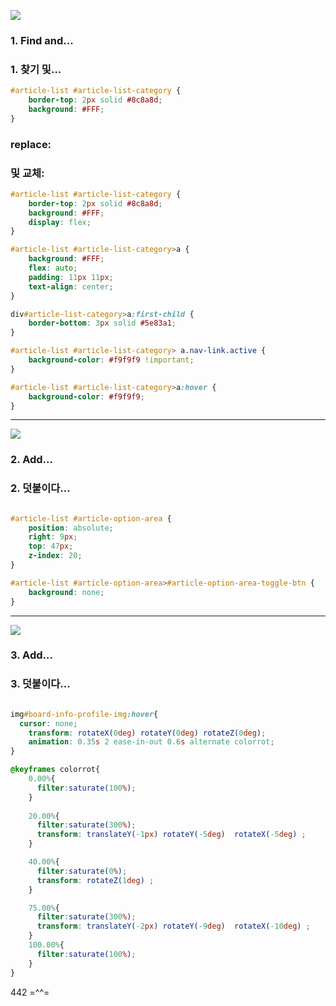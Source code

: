 
![](http://befzz.github.io/wkgml/header_fixed2.png)
### 1. Find and...  
### 1. 찾기 및...
```css
#article-list #article-list-category {
    border-top: 2px solid #8c8a8d;
    background: #FFF;
}
```
### replace:  
### 및 교체:
```css
#article-list #article-list-category {
    border-top: 2px solid #8c8a8d;
    background: #FFF;
    display: flex;
}

#article-list #article-list-category>a {
    background: #FFF;
    flex: auto;
    padding: 11px 11px;
    text-align: center;
}

div#article-list-category>a:first-child {
    border-bottom: 3px solid #5e83a1;
}

#article-list #article-list-category> a.nav-link.active {
    background-color: #f9f9f9 !important;
}

#article-list #article-list-category>a:hover {
    background-color: #f9f9f9;
}
```

-----

![](http://befzz.github.io/wkgml/header_fixed_hider.png)
### 2. Add...  
### 2. 덧붙이다...
```css

#article-list #article-option-area {
    position: absolute;
    right: 9px;
    top: 47px;
    z-index: 20;
}

#article-list #article-option-area>#article-option-area-toggle-btn {
    background: none;
}
```

----

![](http://befzz.github.io/wkgml/wkgml_imgl.gif)


### 3. Add...  
### 3. 덧붙이다...
```css

img#board-info-profile-img:hover{
  cursor: none;
    transform: rotateX(0deg) rotateY(0deg) rotateZ(0deg);
    animation: 0.35s 2 ease-in-out 0.6s alternate colorrot;
}

@keyframes colorrot{
    0.00%{
      filter:saturate(100%);
    }
 
    20.00%{
      filter:saturate(300%);
      transform: translateY(-1px) rotateY(-5deg)  rotateX(-5deg) ;
    }

    40.00%{
      filter:saturate(0%);
      transform: rotateZ(1deg) ;
    }

    75.00%{
      filter:saturate(300%);
      transform: translateY(-2px) rotateY(-9deg)  rotateX(-10deg) ;
    }
    100.00%{
      filter:saturate(100%);
    }
}

```

442 =^^=
